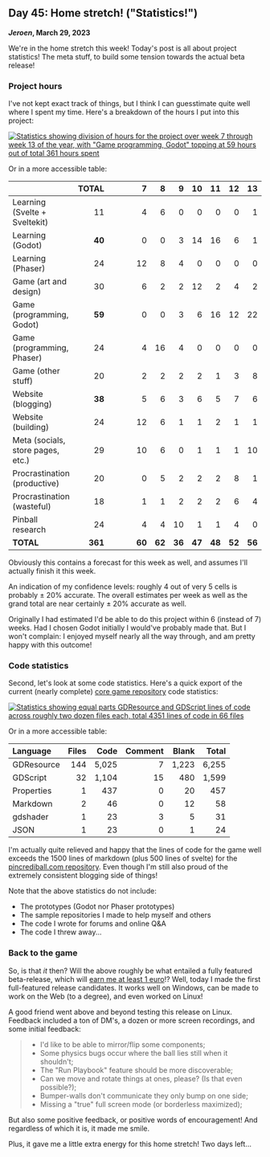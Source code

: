 ## Day 45: Home stretch! ("Statistics!")

**_Jeroen_, March 29, 2023**

We're in the home stretch this week!
Today's post is all about project statistics!
The meta stuff, to build some tension towards the actual beta release!

### Project hours

I've not kept exact track of things, but I think I can guesstimate quite well where I spent my time.
Here's a breakdown of the hours I put into this project:

[![Statistics showing division of hours for the project over week 7 through week 13 of the year, with "Game programming, Godot" topping at 59 hours out of total 361 hours spent](/img/2023-03-29-hours-estimation.png)](/img/2023-03-29-hours-estimation.png)

Or in a more accessible table:

|                                   |   TOTAL |     |     |     |      7 |      8 |      9 |     10 |     11 |     12 |     13 |
| :-------------------------------- | ------: | --: | --: | --: | -----: | -----: | -----: | -----: | -----: | -----: | -----: |
| Learning (Svelte + Sveltekit)     |      11 |     |     |     |      4 |      6 |      0 |      0 |      0 |      0 |      1 |
| Learning (Godot)                  |  **40** |     |     |     |      0 |      0 |      3 |     14 |     16 |      6 |      1 |
| Learning (Phaser)                 |      24 |     |     |     |     12 |      8 |      4 |      0 |      0 |      0 |      0 |
| Game (art and design)             |      30 |     |     |     |      6 |      2 |      2 |     12 |      2 |      4 |      2 |
| Game (programming, Godot)         |  **59** |     |     |     |      0 |      0 |      3 |      6 |     16 |     12 |     22 |
| Game (programming, Phaser)        |      24 |     |     |     |      4 |     16 |      4 |      0 |      0 |      0 |      0 |
| Game (other stuff)                |      20 |     |     |     |      2 |      2 |      2 |      2 |      1 |      3 |      8 |
| Website (blogging)                |  **38** |     |     |     |      5 |      6 |      3 |      6 |      5 |      7 |      6 |
| Website (building)                |      24 |     |     |     |     12 |      6 |      1 |      1 |      2 |      1 |      1 |
| Meta (socials, store pages, etc.) |      29 |     |     |     |     10 |      6 |      0 |      1 |      1 |      1 |     10 |
| Procrastination (productive)      |      20 |     |     |     |      0 |      5 |      2 |      2 |      2 |      8 |      1 |
| Procrastination (wasteful)        |      18 |     |     |     |      1 |      1 |      2 |      2 |      2 |      6 |      4 |
| Pinball research                  |      24 |     |     |     |      4 |      4 |     10 |      1 |      1 |      4 |      0 |
| **TOTAL**                         | **361** |     |     |     | **60** | **62** | **36** | **47** | **48** | **52** | **56** |

Obviously this contains a forecast for this week as well, and assumes I'll actually finish it this week.

An indication of my confidence levels: roughly 4 out of very 5 cells is probably ± 20% accurate.
The overall estimates per week as well as the grand total are near certainly ± 20% accurate as well.

Originally I had estimated I'd be able to do this project within 6 (instead of 7) weeks.
Had I chosen Godot initially I would've probably made that.
But I won't complain: I enjoyed myself nearly all the way through, and am pretty happy with this outcome!

### Code statistics

Second, let's look at some code statistics.
Here's a quick export of the current (nearly complete) [core game repository](https://github.com/pincrediball/pincrediball) code statistics:

[![Statistics showing equal parts GDResource and GDScript lines of code across roughly two dozen files each, total 4351 lines of code in 66 files](/img/2023-03-29-code-statistics.png)](/img/2023-03-29-code-statistics.png)

Or in a more accessible table:

| Language   | Files |  Code | Comment | Blank | Total |
| :--------- | ----: | ----: | ------: | ----: | ----: |
| GDResource |   144 | 5,025 |       7 | 1,223 | 6,255 |
| GDScript   |    32 | 1,104 |      15 |   480 | 1,599 |
| Properties |     1 |   437 |       0 |    20 |   457 |
| Markdown   |     2 |    46 |       0 |    12 |    58 |
| gdshader   |     1 |    23 |       3 |     5 |    31 |
| JSON       |     1 |    23 |       0 |     1 |    24 |

I'm actually quite relieved and happy that the lines of code for the game well exceeds the 1500 lines of markdown (plus 500 lines of svelte)
for the [pincrediball.com repository](https://github.com/pincrediball/pincrediball.com).
Even though I'm still also proud of the extremely consistent blogging side of things!

Note that the above statistics do not include:

- The prototypes (Godot nor Phaser prototypes)
- The sample repositories I made to help myself and others
- The code I wrote for forums and online Q&A
- The code I threw away...

### Back to the game

So, is that _it_ then?
Will the above roughly be what entailed a fully featured beta-release, which will [earn me at least 1 euro](#day-29-planning--goals)!?
Well, today I made the first full-featured release candidates.
It works well on Windows, can be made to work on the Web (to a degree), and even worked on Linux!

A good friend went above and beyond testing this release on Linux.
Feedback included a ton of DM's, a dozen or more screen recordings, and some initial feedback:

> - I'd like to be able to mirror/flip some components;
> - Some physics bugs occur where the ball lies still when it shouldn't;
> - The "Run Playbook" feature should be more discoverable;
> - Can we move and rotate things at ones, please? (Is that even possible?);
> - Bumper-walls don't communicate they only bump on one side;
> - Missing a "true" full screen mode (or borderless maximized);

But also some positive feedback, or positive words of encouragement!
And regardless of which it is, it made me smile.

Plus, it gave me a little extra energy for this home stretch!
Two days left...
